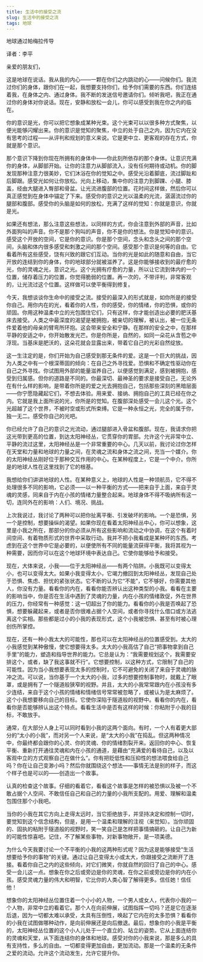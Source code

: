 ```yaml
--- 
title: 生活中的接受之流 
slug: 生活中的接受之流 
tags: 地球
--- 
```

地球通过帕梅拉传导

译者：李平

亲爱的朋友们，

这是地球在说话。我从我的内心——一颗在你们之内跳动的心——问候你们。我流过你们的身体，跟你们在一起，我想要支持你们，给予你们需要的东西。你们连结着我，在身体之内、通过身体。我不断的发送信号邀请你们。倾听我吧，我正在通过你的身体对你说话。现在，安静和放松一会儿，你可以感受到我在你之内的临在。

你的意识是光，你可以把它想象成某种光束。这个光束可以以很多种方式聚焦，以便光能够闪耀出来。你的意识是觉知的聚焦，中立的处于自己之内，因为它内在没有思考的过程——从评判和规划的意义来说。它是更中立、更客观的存在方式，你就是那个意识。

那个意识下降到你现在所拥有的身体中——你此刻所依存的那个身体。让意识充满你的身体，从脚部开始。让你的注意力从脚部流入，没有任何期待或动机。你的脚发现那种注意力很美妙，它们沐浴在你的觉知之中。感受光沿着脚底，流过脚趾和后脚跟。感受光如何让你放松。光向上移动，集中你的注意力到脚踝、小腿、膝盖，经由大腿进入臀部和骨盆。让光流进腹部的位置。花时间这样做，然后你可以真正感觉到在身体中锚定了下来。感受你的意识之光以温柔的光流，潺潺流过你的腿部和腹部。感受你的头脑是如何的放松，充满了这样的觉知：你就是意识，你就是光。

如果还有想法，那么注意这些想法，以同样的方式，你会注意到外部的声音，比如外面狗叫的声音。你不是那个狗叫的声音，你不是你的想法。你是觉知中的意识。感受这个开放的空间，它是你的意识。你是那个空间，念头和念头之间的那个空间，头脑和体内很多感受和刺激之间的那个空间。感受那个意识是何等的自由。它看着所有这些感受，饶有兴致的跟它们互动。当你的光是如此的随意和自由，当它开放的连结到你的身体，你的地球部分就被滋养了。这是你能够接收到的最疗愈的光，你的灵魂之光，意识之光。这个光拥有疗愈的力量，所以让它流到体内的一个位置，储存着压力的位置，你觉得脆弱的位置。再一次的，不带评判，非常客观的，让光流过这个位置。这样做可以使平衡得到修复。

今天，我想谈谈你生命中的接受之流。接受的最深入的形式就是，如你所是的接受你自己。用你内在的光，看着你的人性，你的感受，你的情绪，你的恐惧，或你的顽固。你用这种温柔中立的光包围住它们，只有这样，你才能创造出必要的肥沃基床去接受。人类之中最深度的渴望是被拥抱，被亲切的理解，被认出，被一位无条件爱着他的母亲的臂弯所环抱。这会带来安全和宁静。在那样的安全之中，在那样平静的安适之中，你开始散发光芒。你是你所是，自然的，如同一朵花从含苞之中浮现。当基床是肥沃的，这朵花就会显露出来，带着它自己的光彩自然绽放。

这一生注定的是，你们开始为自己感受到那无条件的爱。这是一个巨大的挑战，因为人类之中有一个根深蒂固的倾向：在自己之外寻找爱。恐惧和不确定性驱动你在自己之外寻找。你试图用外部的能量滋养自己，以便感觉到满足，感到被拥抱，感受到归属感。但你的道路是不同的。你最深切、最神圣的要求是接受自己，无论外在有什么样的影响，是带着你所是的爱之光去拥抱自己，包括那些深刻的黑暗层面——你宁愿隐藏起它们，不想去体验。用来爱、接纳、拥抱自己的工具已经在你之内。它就是我上面所说的光，你所是的觉知。在腹部深处感受一会儿这个光。这个光超越了这个世界，不被时空或形式所束缚。它是一种永恒之光，完全的属于你，独一无二。感受你自己的光吧。

你已经允许了自己的意识之光流动，通过腿部进入骨盆和腹部。现在，我请求你把这光带到更高的位置，到达太阳神经丛，它贯穿你的胃部。允许这个光非常中立、平静的流过这里，太阳神经丛是一个非常重要的中心。几天以前，我讨论过你怎样在天堂和力量和地球的力量之间，在灵魂之流和身体之流之间，充当一个媒介。你的太阳神经丛刚好位于那种交互作用的中心。在某种程度上，它是一个中介。你所是的地球人性在这里找到了它的根基。

我想给你们讲讲地球的人性。在某种意义上，地球的人性是一种领航员，它不得不处理很多不同的影响，它必须——以一种平衡的方式——把来自于上面，来自于灵魂的灵感，同来自于内在小孩的情绪力量整合起来。地球身体不得不吸纳所有这一切，连同外在的影响：人们、境况、挑战。

上次我说过，我讨论了两种可以把你扯离平衡、引发破坏的影响。一个是恐惧，另一个是控制，想要操纵的渴望。如果你现在看着太阳神经丛中心，你可以想象，这里是小我之所在，那部分的你必须从所有这些影响和流动之中协调，在这个有着时间空间、有着物质形式的世界中采取行动。我并不把小我看成是某种坏的东西。考虑到在这个世界中它是必要的，以便使所有不同的能量流获得平衡，我将其视为一种需要，因而你可以在这个地球环境中表达自己。它使你能够给予和接受。

现在，大体来说，小我——位于太阳神经丛——有两个陷阱。小我既可以变得太小，也可以变得太大。如果小我变得太小，它竭力撤回到太阳神经丛，发现自己处于恐惧、焦虑、担忧的紧张状态。它不断的认为它“不能”，它不够好，你需要其他人，你没有力量。看看你的内在，看看你能否辨认出这种类型的小我。看看在主要的影响当中，你是否在生活中遇到了灵魂的力量，内在小孩的情绪敦促，外在世界的压力，你经常有一种感觉：这一切超出了你的能力。看看你的小我是否唤起了恐惧，想要躲藏起来，或者是否你很难占据个人空间，或者你寻找什么借口或方法逃离这个实相。那些都是过小的小我的表现形式，这个小我被恐惧、甚至有时被心理创伤所掌控。

现在，还有一种小我太大的可能性，那也可以在太阳神经丛的位置感受到。太大的小我感觉到某种傲慢，使它想要得太多。太大的小我高估了自己“把事物拿到自己手里”的能力，塑造和指导世界的能力。它总是认为：“我需要规划这个，我需要安排这个，或者，缺了我这事就不行”。它想要控制，以这种方式，它限制了自己的可能性。因为当小我想要表现太多的控制时，它不可避免的关闭了来自于灵魂的脉冲之流。可以说，当你基于一个太大的小我，过多的想要控制事物时，就戴上了眼罩，或是拥有了一个隧道般狭窄的视野。并且，太大的小我常常跟内在小孩没有多少连结，来自于这个小孩的情绪和情绪信号常常被忽略了，或被认为是太麻烦了。这个小我想要移向自己的目标。它使你深陷于隧道般的视野中。看看你的内在，看看你是否能够辨认出这个特点。看看生活中是否有这样的时候：你粘附于小我的目标，不敢放手。

通常，在大部分人身上可以同时看到小我的这两个面向。有时，一个人有着更大部分的“太小的小我”，而对另一个人来说，是“太大的小我”在捣乱。但这两种情况中，你最终都会跟你的心灵、你的灵魂、你的情绪割裂开来。返回你的中心、恢复平衡、重新打开通往灵魂和内在小孩的通道，是藉由“充满爱的看待自己，以及以客观中立的方式观察自己在做什么”。你有把贬低性和压抑性的想法喂食给自己吗？你在让自己变渺小吗？然后你就围绕这个想法——事情无法是别的样子，而这个样子也是可以的——创造出一个故事。

认真的检查这个故事。仔细的看着它，看看这个故事是怎样的被恐惧以及被一个不敢占据个人空间、不敢信任自己和自己的力量的小我所支配的。用爱、理解和温柔包围住那个小我吧。

当你的小我在其它方向上走得太远时，当它拒绝放手，并坚持决定和控制一切时，要觉知到这个信念结构，但是，是用一个温柔和理解的注视（来觉知）。当你顽固的、固执的粘附于隧道般的视野时，笑一笑自己是怎样把事情搞砸的。让自己为新的可能性惊喜吧。记住，不了解某些事物，对新事物敞开，是一项美德。

为什么今天我要讨论一个不平衡的小我的这两种形式呢？因为这是能够接受“生活想要给予你的事物”的关键。通过让自己变得太小或太大，你跟接受之流断开了连接。看着你自己之内的这些倾向，对它们微笑，你就自然的回归了自己的中心。感受一会儿这一点。想象在你之后或旁边是你的灵魂，在你之前或旁边是你的内在小孩。感受灵魂力量的伟大和明智，它比你的人类心智了解得更多。信任她！信任他！

想象你的太阳神经丛位置住着一个小小的人物，一个男人或女人，代表你小我的一个人物，非常中立的看着它。那个人在向前伸展，试图指挥一切吗？还是它在逐渐后退，因为一切都太难以承受，太具有压倒性，唤起了它内在的太多恐惧？看看你的小我在试图做哪种动作，是向前伸展还是向后撤退。最后，想象你的小我是平衡的，太阳神经丛位置的这个小人儿处于一个直立的、站立的姿势。它从上面连结你的灵魂和天堂，从下面连结你的身体和地球。感受对你的小我来说，那是多么的具有支持性，多么的自由。一切都变得更加自由，更加流动。那是一个温柔的无条件之爱的流动。允许这个流动发生，允许它提升你。